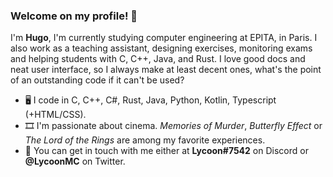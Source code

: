 ### Welcome on my profile! 👋

I'm **Hugo**, I'm currently studying computer engineering at EPITA, in Paris. I also work as a teaching assistant, designing exercises, monitoring exams and helping students with C, C++, Java, and Rust. I love good docs and neat user interface, so I always make at least decent ones, what's the point of an outstanding code if it can't be used?

- 🖥️ I code in C, C++, C#, Rust, Java, Python, Kotlin, Typescript (+HTML/CSS).
- 🎞️ I'm passionate about cinema. *Memories of Murder*, *Butterfly Effect* or *The Lord of the Rings* are among my favorite experiences.
- 💬 You can get in touch with me either at **Lycoon#7542** on Discord or **@LycoonMC** on Twitter.
